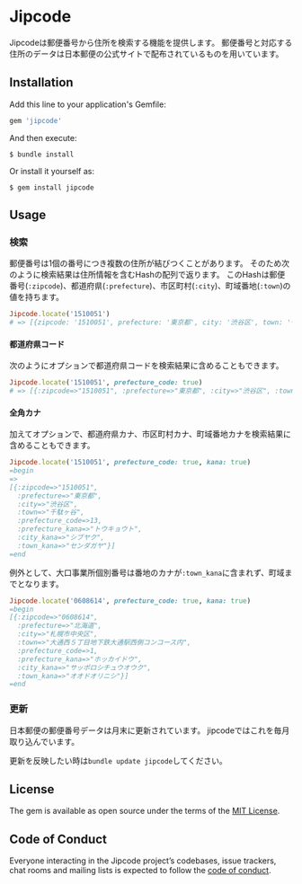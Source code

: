 # Jipcode

Jipcodeは郵便番号から住所を検索する機能を提供します。
郵便番号と対応する住所のデータは日本郵便の公式サイトで配布されているものを用いています。

## Installation

Add this line to your application's Gemfile:

```ruby
gem 'jipcode'
```

And then execute:

```shell
$ bundle install
```

Or install it yourself as:

```shell
$ gem install jipcode
```

## Usage

### 検索
郵便番号は1個の番号につき複数の住所が結びつくことがあります。
そのため次のように検索結果は住所情報を含むHashの配列で返ります。
このHashは郵便番号(`:zipcode`)、都道府県(`:prefecture`)、市区町村(`:city`)、町域番地(`:town`)の値を持ちます。

```ruby
Jipcode.locate('1510051')
# => [{zipcode: '1510051', prefecture: '東京都', city: '渋谷区', town: '千駄ヶ谷'}]
```

#### 都道府県コード
次のようにオプションで都道府県コードを検索結果に含めることもできます。

```ruby
Jipcode.locate('1510051', prefecture_code: true)
# => [{:zipcode=>"1510051", :prefecture=>"東京都", :city=>"渋谷区", :town=>"千駄ヶ谷", :prefecture_code=>13}]
```

#### 全角カナ

加えてオプションで、都道府県カナ、市区町村カナ、町域番地カナを検索結果に含めることもできます。

```ruby
Jipcode.locate('1510051', prefecture_code: true, kana: true)
=begin
=>
[{:zipcode=>"1510051",
  :prefecture=>"東京都",
  :city=>"渋谷区",
  :town=>"千駄ヶ谷",
  :prefecture_code=>13,
  :prefecture_kana=>"トウキョウト",
  :city_kana=>"シブヤク",
  :town_kana=>"センダガヤ"}]
=end
```

例外として、大口事業所個別番号は番地のカナが`:town_kana`に含まれず、町域までとなります。

```ruby
Jipcode.locate('0608614', prefecture_code: true, kana: true)
=begin
[{:zipcode=>"0608614",
  :prefecture=>"北海道",
  :city=>"札幌市中央区",
  :town=>"大通西５丁目地下鉄大通駅西側コンコース内",
  :prefecture_code=>1,
  :prefecture_kana=>"ホッカイドウ",
  :city_kana=>"サッポロシチュウオウク",
  :town_kana=>"オオドオリニシ"}]
=end
```

### 更新
日本郵便の郵便番号データは月末に更新されています。
jipcodeではこれを毎月取り込んでいます。

更新を反映したい時は`bundle update jipcode`してください。

## License

The gem is available as open source under the terms of the [MIT License](https://opensource.org/licenses/MIT).

## Code of Conduct

Everyone interacting in the Jipcode project’s codebases, issue trackers, chat rooms and mailing lists is expected to follow the [code of conduct](https://github.com/rinkei/jipcode/blob/master/CODE_OF_CONDUCT.md).
